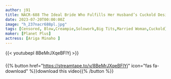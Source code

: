 ```yaml
---
author: j91
title: NACR-688 The Ideal Bride Who Fulfills Her Husband’s Cuckold Desire Minaho Ariga
date: 2023-07-20T00:00:00Z
image: "h_237nacr688pl.jpg"
tags: [Censored, Blow,Creampie,Solowork,Big Tits,Married Woman,Cuckold]
maker: [Planet Plus]
actress: [Ariga Minaho ]
---
```



{{< youtubepl 8BeMrJXqeBFlYj >}}
###

{{% button href="https://streamtape.to/v/8BeMrJXqeBFlYj" icon="fas fa-download" %}}download this video{{% /button %}}
